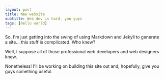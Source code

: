 ```yaml
---
layout: post
title: New website
subtitle: Web dev is hard, you guys
tags: [hello world]
---
```


So, I'm just getting into the swing of using Markdown and Jekyll to generate a site... this stuff is complicated. Who knew?

Well, I suppose all of those professional web developers and web designers knew.

Nonetheless! I'll be working on building this site out and, hopefully, give you guys something useful.